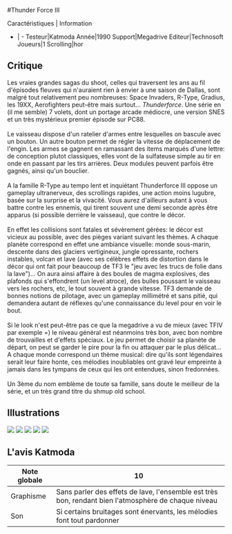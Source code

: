 #Thunder Force III

Caractéristiques | Information
- | -
Testeur|Katmoda
Année|1990
Support|Megadrive
Editeur|Technosoft
Joueurs|1
Scrolling|hor

## Critique
Les vraies grandes sagas du shoot, celles qui traversent les ans au fil d'épisodes fleuves qui n'auraient rien à envier à une saison de Dallas, sont malgré tout relativement peu nombreuses: Space Invaders, R-Type, Gradius, les 19XX, Aerofighters peut-être mais surtout... <i>Thunderforce</i>. Une série en (il me semble) 7 volets, dont un portage arcade médiocre, une version SNES et un très mystérieux premier épisode sur PC88.<br/><br/>Le vaisseau dispose d'un ratelier d'armes entre lesquelles on bascule avec un bouton. Un autre bouton permet de régler la vitesse de déplacement de l'engin. Les armes se gagnent en ramassant des items marqués d'une lettre: de conception plutot classiques, elles vont de la sulfateuse simple au tir en onde en passant par les tirs arrières. Deux modules peuvent parfois être gagnés, ainsi qu'un bouclier.<br/><br/>A la famille R-Type au tempo lent et inquiétant Thunderforce III oppose un gameplay ultranerveux, des scrollings rapides, une action moins lugubre, basée sur la surprise et la vivacité. Vous aurez d'ailleurs autant à vous battre contre les ennemis, qui tirent souvent une demi seconde après être apparus (si possible derrière le vaisseau), que contre le décor.<br/><br/>En effet les collisions sont fatales et sévèrement gérées: le décor est vicieux au possible, avec des pièges variant suivant les thèmes. A chaque planète correspond en effet une ambiance visuelle: monde sous-marin, descente dans des glaciers vertigineux, jungle opressante, rochers instables, volcan et lave (avec ses célèbres effets de distortion dans le décor qui ont fait pour beaucoup de TF3 le "jeu avec les trucs de folie dans la lave")... On aura ainsi affaire à des boules de magma explosives, des plafonds qui s'effondrent (un level atroce), des bulles poussant le vaisseau vers les rochers, etc, le tout souvent à grande vitesse. TF3 demande de bonnes notions de pilotage, avec un gameplay millimétré et sans pitié, qui demandera autant de réflexes qu'une connaissance du level pour en voir le bout.<br/><br/>Si le look n'est peut-être pas ce que la megadrive a vu de mieux (avec TFIV par exemple =) le niveau général est néanmoins très bon, avec bon nombre de trouvailles et d'effets spéciaux. Le jeu permet de choisir sa planète de départ, on peut se garder le pire pour la fin ou attaquer par le plus délicat... A chaque monde correspond un thème musical: dire qu'ils sont légendaires serait leur faire honte, ces mélodies inoubliables ont gravé leur empreinte à jamais dans les tympans de ceux qui les ont entendues, sinon fredonnées.<br/><br/>Un 3ème du nom emblème de toute sa famille, sans doute le meilleur de la série, et un très grand titre du shmup old school.

## Illustrations
![](http://www.shmup.com/images/thumbs/img_fiche_1_450.gif)
![](http://www.shmup.com/images/thumbs/img_fiche_2_450.gif)
![](http://www.shmup.com/images/thumbs/img_fiche_3_450.gif)
![](http://www.shmup.com/images/thumbs/)
![](http://www.shmup.com/images/thumbs/)

## L'avis Katmoda
Note globale|10
-|-
Graphisme|Sans parler des effets de lave, l'ensemble est très bon, rendant bien l'atmosphère de chaque niveau
Son|Si certains bruitages sont énervants, les mélodies font tout pardonner
